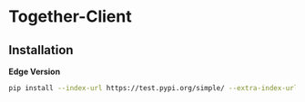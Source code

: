 # Together-Client

## Installation

**Edge Version**

```bash
pip install --index-url https://test.pypi.org/simple/ --extra-index-url https://pypi.org/simple/ together_node -U
```